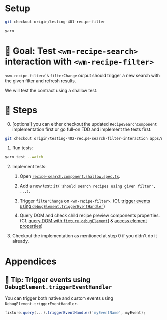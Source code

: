 # Setup

```sh
git checkout origin/testing-401-recipe-filter

yarn
```

# 🎯 Goal: Test `<wm-recipe-search>` interaction with `<wm-recipe-filter>`

`<wm-recipe-filter>`'s `filterChange` output should trigger a new search with the given filter and refresh results.

We will test the contract using a shallow test.

# 📝 Steps

0. [optional] you can either checkout the updated `RecipeSearchComponent` implementation first or go full-on TDD and implement the tests first.
```sh
git checkout origin/testing-402-recipe-search-filter-interaction apps/whiskmate/src/app/recipe/recipe-search.component.ts
```

1. Run tests:

```sh
yarn test --watch
```

2. Implement tests:

   1. Open [`recipe-search.component.shallow.spec.ts`](../apps/whiskmate/src/app/recipe/recipe-search.component.shallow.spec.ts).

   2. Add a new test: `it('should search recipes using given filter', ...)`.

   3. Trigger `filterChange` on `<wm-recipe-filter>`. (Cf. [trigger events using `debugElement.triggerEventHandler`](#-tip-trigger-events-using-debugelementtriggereventhandler))

   4. Query DOM and check child recipe preview components properties. (Cf. [query DOM with `fixture.debugElement`](04-recipe-search-integration.md#-tip-query-dom-with-fixturedebugelement)] & [access element properties](05-recipe-search-shallow.md#-tip-access-element-properties))

3. Checkout the implementation as mentioned at step 0 if you didn't do it already.

# Appendices

## 🎁 Tip: Trigger events using `DebugElement.triggerEventHandler`

You can trigger both native and custom events using `DebugElement.triggerEventHandler`.

```ts
fixture.query(...).triggerEventHandler('myEventName', myEvent);
```
